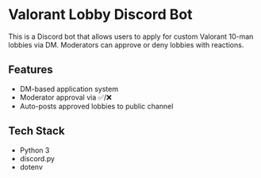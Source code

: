 # Valorant Lobby Discord Bot

This is a Discord bot that allows users to apply for custom Valorant 10-man lobbies via DM. Moderators can approve or deny lobbies with reactions.

## Features
- DM-based application system
- Moderator approval via ✅/❌
- Auto-posts approved lobbies to public channel

## Tech Stack
- Python 3
- discord.py
- dotenv
